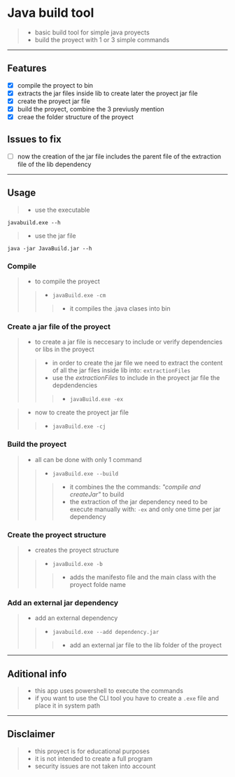 # Java build tool
>- basic build tool for simple java proyects
>- build the proyect with 1 or 3 simple commands

------

## Features 
- [x] compile the proyect to bin
- [x] extracts the jar files inside lib to create later the proyect jar file
- [x] create the proyect jar file
- [x] build the proyect, combine the 3 previusly mention
- [x] creae the folder structure of the proyect

## Issues to fix
- [ ] now the creation of the jar file includes the parent file of the extraction file of the lib dependency


------

## Usage
>- use the executable
```console
javabuild.exe --h
```
>- use the jar file
```console
java -jar JavaBuild.jar --h
```

### Compile

>- to compile the proyect
>>- `javaBuild.exe -cm`
>>>- it compiles the .java clases into bin

### Create a jar file of the proyect

>- to create a jar file is neccesary to include or verify dependencies or libs in the proyect
>>- in order to create the jar file we need to extract the content of all the jar files inside lib into: `extractionFiles`
>>- use the *extractionFiles* to include in the proyect jar file the depdendencies
>>>- `javaBuild.exe -ex`

>- now to create the proyect jar file
>>- `javaBuild.exe -cj`

### Build the proyect

>- all can be done with only 1 command
>>- `javaBuild.exe --build`
>>>- it combines the the commands: *"compile and createJar"* to build
>>>- the extraction of the jar dependency need to be execute manually with: `-ex` and only one time per jar dependency

### Create the proyect structure

>- creates the proyect structure
>>- `javaBuild.exe -b`
>>>- adds the manifesto file and the main class with the proyect folde name

### Add an external jar dependency

>- add an external dependency 
>>- `javabuild.exe --add dependency.jar`
>>>- add an external jar file to the lib folder of the proyect

------

## Aditional info
>- this app uses powershell to execute the commands
>- if you want to use the CLI tool you have to create a `.exe` file and place it in system path

------

## Disclaimer
>- this proyect is for educational purposes
>- it is not intended to create a full program
>- security issues are not taken into account
